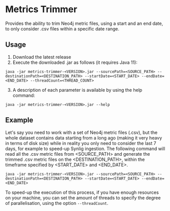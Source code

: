 # Metrics Trimmer

Provides the ability to trim Neo4j metric files, using a start and an end date, to only consider .csv files within a specific date range.

## Usage

1. Download the latest release
2. Execute the downloaded .jar as follows (it requires Java 11):

```
java -jar metrics-trimmer-<VERSION>.jar --sourcePath=<SOURCE_PATH> --destinationPath=<DESTINATION_PATH> --startDate=<START_DATE> --endDate=<END_DATE> --threadCount=<THREAD_COUNT>
```

3. A description of each parameter is available by using the help command:

```
java -jar metrics-trimmer-<VERSION>.jar --help
```

## Example

Let's say you need to work with a set of Neo4j metric files (.csv), but the whole dataset contains data starting from a long ago (making it very heavy in terms of disk size) while in reality you only need to consider the last 7 days, for example to speed-up Synlig ingestion.
The following command will read all the .csv metric files from <SOURCE_PATH> and generate the trimmed .csv metric files on the <DESTINATION_PATH>, within the timeframe specified by <START_DATE> and <END_DATE>. 

```
java -jar metrics-trimmer-<VERSION>.jar --sourcePath=<SOURCE_PATH> --destinationPath=<DESTINATION_PATH> --startDate=<START_DATE> --endDate=<END_DATE>
```

To speed-up the execution of this process, if you have enough resources on your machine, you can set the amount of threads to specify the degree of parallelisation, using the option `--threadCount`.
